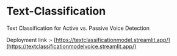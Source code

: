 # Text-Classification
Text Classification for Active vs. Passive Voice Detection


Deployment link :- [https://textclassificationmodel.streamlit.app/](https://textclassificationmodelvoice.streamlit.app/)
